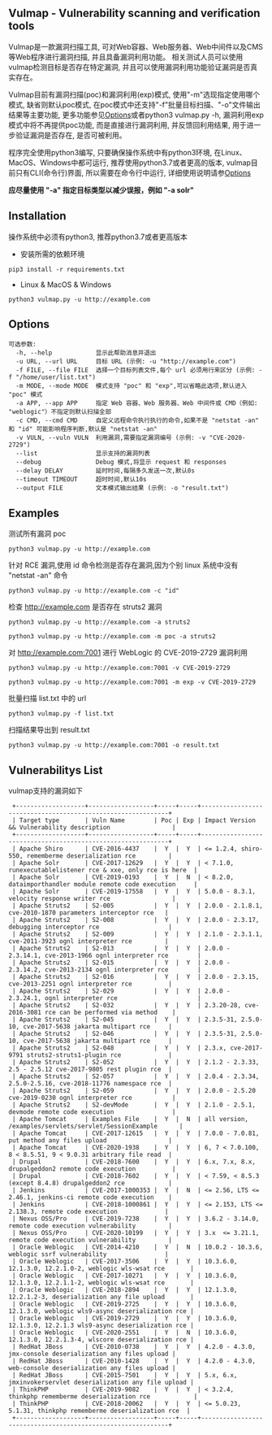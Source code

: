 ## Vulmap - Vulnerability scanning and verification tools
Vulmap是一款漏洞扫描工具, 可对Web容器、Web服务器、Web中间件以及CMS等Web程序进行漏洞扫描, 并且具备漏洞利用功能。
相关测试人员可以使用vulmap检测目标是否存在特定漏洞, 并且可以使用漏洞利用功能验证漏洞是否真实存在。

Vulmap目前有漏洞扫描(poc)和漏洞利用(exp)模式, 使用"-m"选现指定使用哪个模式, 缺省则默认poc模式, 在poc模式中还支持"-f"批量目标扫描、"-o"文件输出结果等主要功能, 更多功能参见[Options](https://github.com/zhzyker/vulmap/#options)或者python3 vulmap.py -h, 漏洞利用exp模式中将不再提供poc功能, 而是直接进行漏洞利用, 并反馈回利用结果, 用于进一步验证漏洞是否存在, 是否可被利用。

程序完全使用python3编写, 只要确保操作系统中有python3环境, 在Linux、MacOS、Windows中都可运行, 推荐使用python3.7或者更高的版本, vulmap目前只有CLI(命令行)界面, 所以需要在命令行中运行, 详细使用说明请参[Options](https://github.com/zhzyker/vulmap/#options)

**应尽量使用 "-a" 指定目标类型以减少误报，例如 "-a solr"**  

## Installation
操作系统中必须有python3, 推荐python3.7或者更高版本
* 安装所需的依赖环境
```
pip3 install -r requirements.txt
```
* Linux & MacOS & Windows
```
python3 vulmap.py -u http://example.com
```

## Options
``` 
可选参数:
  -h, --help            显示此帮助消息并退出
  -u URL, --url URL     目标 URL (示例: -u "http://example.com")
  -f FILE, --file FILE  选择一个目标列表文件,每个 url 必须用行来区分 (示例: -f "/home/user/list.txt")
  -m MODE, --mode MODE  模式支持 "poc" 和 "exp",可以省略此选项,默认进入 "poc" 模式
  -a APP, --app APP     指定 Web 容器、Web 服务器、Web 中间件或 CMD（例如: "weblogic"）不指定则默认扫描全部
  -c CMD, --cmd CMD     自定义远程命令执行执行的命令,如果不是 "netstat -an" 和 "id" 可能影响程序判断,默认是 "netstat -an"
  -v VULN, --vuln VULN  利用漏洞,需要指定漏洞编号 (示例: -v "CVE-2020-2729")
  --list                显示支持的漏洞列表
  --debug               Debug 模式,将显示 request 和 responses
  --delay DELAY         延时时间,每隔多久发送一次,默认0s
  --timeout TIMEOUT     超时时间,默认10s
  --output FILE         文本模式输出结果 (示例: -o "result.txt")
```
## Examples
测试所有漏洞 poc
```
python3 vulmap.py -u http://example.com
```
针对 RCE 漏洞,使用 id 命令检测是否存在漏洞,因为个别 linux 系统中没有 "netstat -an" 命令
```
python3 vulmap.py -u http://example.com -c "id"
```

检查 http://example.com 是否存在 struts2 漏洞
```
python3 vulmap.py -u http://example.com -a struts2
```
```
python3 vulmap.py -u http://example.com -m poc -a struts2
```
对 http://example.com:7001 进行 WebLogic 的 CVE-2019-2729 漏洞利用
```
python3 vulmap.py -u http://example.com:7001 -v CVE-2019-2729
```
```
python3 vulmap.py -u http://example.com:7001 -m exp -v CVE-2019-2729
```
批量扫描 list.txt 中的 url
```
python3 vulmap.py -f list.txt
```
扫描结果导出到 result.txt
```
python3 vulmap.py -u http://example.com:7001 -o result.txt
```

## Vulnerabilitys List
vulmap支持的漏洞如下
```
 +-------------------+------------------+-----+-----+-------------------------------------------------------------+
 | Target type       | Vuln Name        | Poc | Exp | Impact Version && Vulnerability description                 |
 +-------------------+------------------+-----+-----+-------------------------------------------------------------+
 | Apache Shiro      | CVE-2016-4437    |  Y  |  Y  | <= 1.2.4, shiro-550, rememberme deserialization rce         |
 | Apache Solr       | CVE-2017-12629   |  Y  |  Y  | < 7.1.0, runexecutablelistener rce & xxe, only rce is here  |
 | Apache Solr       | CVE-2019-0193    |  Y  |  N  | < 8.2.0, dataimporthandler module remote code execution     |
 | Apache Solr       | CVE-2019-17558   |  Y  |  Y  | 5.0.0 - 8.3.1, velocity response writer rce                 |
 | Apache Struts2    | S2-005           |  Y  |  Y  | 2.0.0 - 2.1.8.1, cve-2010-1870 parameters interceptor rce   |
 | Apache Struts2    | S2-008           |  Y  |  Y  | 2.0.0 - 2.3.17, debugging interceptor rce                   |
 | Apache Struts2    | S2-009           |  Y  |  Y  | 2.1.0 - 2.3.1.1, cve-2011-3923 ognl interpreter rce         |
 | Apache Struts2    | S2-013           |  Y  |  Y  | 2.0.0 - 2.3.14.1, cve-2013-1966 ognl interpreter rce        |
 | Apache Struts2    | S2-015           |  Y  |  Y  | 2.0.0 - 2.3.14.2, cve-2013-2134 ognl interpreter rce        |
 | Apache Struts2    | S2-016           |  Y  |  Y  | 2.0.0 - 2.3.15, cve-2013-2251 ognl interpreter rce          |
 | Apache Struts2    | S2-029           |  Y  |  Y  | 2.0.0 - 2.3.24.1, ognl interpreter rce                      |
 | Apache Struts2    | S2-032           |  Y  |  Y  | 2.3.20-28, cve-2016-3081 rce can be performed via method    |
 | Apache Struts2    | S2-045           |  Y  |  Y  | 2.3.5-31, 2.5.0-10, cve-2017-5638 jakarta multipart rce     |
 | Apache Struts2    | S2-046           |  Y  |  Y  | 2.3.5-31, 2.5.0-10, cve-2017-5638 jakarta multipart rce     |
 | Apache Struts2    | S2-048           |  Y  |  Y  | 2.3.x, cve-2017-9791 struts2-struts1-plugin rce             |
 | Apache Struts2    | S2-052           |  Y  |  Y  | 2.1.2 - 2.3.33, 2.5 - 2.5.12 cve-2017-9805 rest plugin rce  |
 | Apache Struts2    | S2-057           |  Y  |  Y  | 2.0.4 - 2.3.34, 2.5.0-2.5.16, cve-2018-11776 namespace rce  |
 | Apache Struts2    | S2-059           |  Y  |  Y  | 2.0.0 - 2.5.20 cve-2019-0230 ognl interpreter rce           |
 | Apache Struts2    | S2-devMode       |  Y  |  Y  | 2.1.0 - 2.5.1, devmode remote code execution                |
 | Apache Tomcat     | Examples File    |  Y  |  N  | all version, /examples/servlets/servlet/SessionExample      |
 | Apache Tomcat     | CVE-2017-12615   |  Y  |  Y  | 7.0.0 - 7.0.81, put method any files upload                 |
 | Apache Tomcat     | CVE-2020-1938    |  Y  |  Y  | 6, 7 < 7.0.100, 8 < 8.5.51, 9 < 9.0.31 arbitrary file read  |
 | Drupal            | CVE-2018-7600    |  Y  |  Y  | 6.x, 7.x, 8.x, drupalgeddon2 remote code execution          |
 | Drupal            | CVE-2018-7602    |  Y  |  Y  | < 7.59, < 8.5.3 (except 8.4.8) drupalgeddon2 rce            |
 | Jenkins           | CVE-2017-1000353 |  Y  |  N  | <= 2.56, LTS <= 2.46.1, jenkins-ci remote code execution    |
 | Jenkins           | CVE-2018-1000861 |  Y  |  Y  | <= 2.153, LTS <= 2.138.3, remote code execution             |
 | Nexus OSS/Pro     | CVE-2019-7238    |  Y  |  Y  | 3.6.2 - 3.14.0, remote code execution vulnerability         |
 | Nexus OSS/Pro     | CVE-2020-10199   |  Y  |  Y  | 3.x  <= 3.21.1, remote code execution vulnerability         |
 | Oracle Weblogic   | CVE-2014-4210    |  Y  |  N  | 10.0.2 - 10.3.6, weblogic ssrf vulnerability                |
 | Oracle Weblogic   | CVE-2017-3506    |  Y  |  Y  | 10.3.6.0, 12.1.3.0, 12.2.1.0-2, weblogic wls-wsat rce       |
 | Oracle Weblogic   | CVE-2017-10271   |  Y  |  Y  | 10.3.6.0, 12.1.3.0, 12.2.1.1-2, weblogic wls-wsat rce       |
 | Oracle Weblogic   | CVE-2018-2894    |  Y  |  Y  | 12.1.3.0, 12.2.1.2-3, deserialization any file upload       |
 | Oracle Weblogic   | CVE-2019-2725    |  Y  |  Y  | 10.3.6.0, 12.1.3.0, weblogic wls9-async deserialization rce |
 | Oracle Weblogic   | CVE-2019-2729    |  Y  |  Y  | 10.3.6.0, 12.1.3.0, 12.2.1.3 wls9-async deserialization rce |
 | Oracle Weblogic   | CVE-2020-2551    |  Y  |  N  | 10.3.6.0, 12.1.3.0, 12.2.1.3-4, wlscore deserialization rce |
 | RedHat JBoss      | CVE-2010-0738    |  Y  |  Y  | 4.2.0 - 4.3.0, jmx-console deserialization any files upload |
 | RedHat JBoss      | CVE-2010-1428    |  Y  |  Y  | 4.2.0 - 4.3.0, web-console deserialization any files upload |
 | RedHat JBoss      | CVE-2015-7501    |  Y  |  Y  | 5.x, 6.x, jmxinvokerservlet deserialization any file upload |
 | ThinkPHP          | CVE-2019-9082    |  Y  |  Y  | < 3.2.4, thinkphp rememberme deserialization rce            |
 | ThinkPHP          | CVE-2018-20062   |  Y  |  Y  | <= 5.0.23, 5.1.31, thinkphp rememberme deserialization rce  |
 +-------------------+------------------+-----+-----+-------------------------------------------------------------+
```
